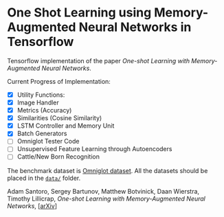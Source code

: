 # One Shot Learning using Memory-Augmented Neural Networks in Tensorflow

Tensorflow implementation of the paper *One-shot Learning with Memory-Augmented Neural Networks*. 

Current Progress of Implementation:
- [x]  Utility Functions:
  - [x] Image Handler
  - [x] Metrics (Accuracy)
  - [x] Similarities (Cosine Similarity)
- [x] LSTM Controller and Memory Unit
- [x] Batch Generators
- [ ] Omniglot Tester Code
- [ ] Unsupervised Feature Learning through Autoencoders
- [ ] Cattle/New Born Recognition

The benchmark dataset is [Omniglot dataset](https://github.com/brendenlake/omniglot). All the datasets should be placed in the [`data/`](data/) folder.

Adam Santoro, Sergey Bartunov, Matthew Botvinick, Daan Wierstra, Timothy Lillicrap, *One-shot Learning with Memory-Augmented Neural Networks*, [[arXiv](http://arxiv.org/abs/1605.06065)]
